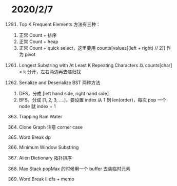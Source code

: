 # 2020/2/7

1281. Top K Frequent Elements
方法有三种：
1) 正常 Count + 排序
2) 正常 Count + heap
3) 正常 Count + quick select，这里要用 counts[values[(left + right) // 2]] 作为 pivot

1261. Longest Substring with At Least K Repeating Characters
以 counts[char] < k 分开，左右两边再去递归找

1235. Serialize and Deserialize BST
两种方法
1) DFS，分成 [left hand side, right hand side]
2) BFS，分成 [1, 2, 3, ....]，要设置 index 从 1 到 len(order)，每次 pop 一个 node 就 index + 1

363. Trapping Rain Water

137. Clone Graph
注意 corner case

107. Word Break
dp

32. Minimum Window Substring

892. Alien Dictionary
拓扑排序

859. Max Stack
popMax 的时候用一个 buffer 去装临时元素

582. Word Break II
dfs + memo